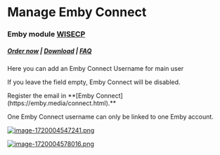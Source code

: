 # Manage Emby Connect

### Emby module **[WISECP](https://puqcloud.com/link.php?id=78)** 

##### [Order now](https://puqcloud.com/index.php?rp=/store/wisecp-module-emby) | [Download](https://download.puqcloud.com/WISECP/Product/PUQ_WISECP-Emby/) | [FAQ](https://faq.puqcloud.com/)

Here you can add an Emby Connect Username for main user

<p class="callout info">If you leave the field empty, Emby Connect will be disabled.</p>

<p class="callout warning">Register the email in **[Emby Connect](https://emby.media/connect.html).** </p>

<p class="callout warning">One Emby Connect username can only be linked to one Emby account.</p>

[![image-1720004547241.png](https://doc.puq.info/uploads/images/gallery/2024-07/scaled-1680-/image-1720004547241.png)](https://doc.puq.info/uploads/images/gallery/2024-07/image-1720004547241.png)

[![image-1720004578016.png](https://doc.puq.info/uploads/images/gallery/2024-07/scaled-1680-/image-1720004578016.png)](https://doc.puq.info/uploads/images/gallery/2024-07/image-1720004578016.png)